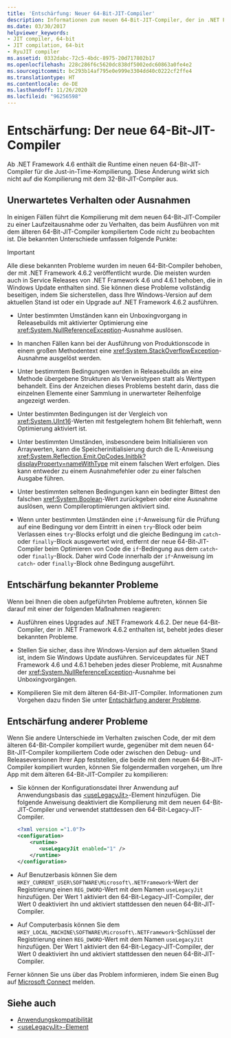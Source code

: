 ```yaml
---
title: 'Entschärfung: Neuer 64-Bit-JIT-Compiler'
description: Informationen zum neuen 64-Bit-JIT-Compiler, der in .NET Framework 4.6 enthalten ist, sowie zu unerwartetem Verhalten oder Ausnahmen, die während der Kompilierung auftreten können.
ms.date: 03/30/2017
helpviewer_keywords:
- JIT compiler, 64-bit
- JIT compilation, 64-bit
- RyuJIT compiler
ms.assetid: 0332dabc-72c5-4bdc-8975-20d717802b17
ms.openlocfilehash: 228c286f6c5620dc838df5002edc60863a0fe4e2
ms.sourcegitcommit: bc293b14af795e0e999e3304dd40c0222cf2ffe4
ms.translationtype: HT
ms.contentlocale: de-DE
ms.lasthandoff: 11/26/2020
ms.locfileid: "96256598"
---
```

# <a name="mitigation-new-64-bit-jit-compiler"></a>Entschärfung: Der neue 64-Bit-JIT-Compiler

Ab .NET Framework 4.6 enthält die Runtime einen neuen 64-Bit-JIT-Compiler für die Just-in-Time-Kompilierung. Diese Änderung wirkt sich nicht auf die Kompilierung mit dem 32-Bit-JIT-Compiler aus.  
  
## <a name="unexpected-behavior-or-exceptions"></a>Unerwartetes Verhalten oder Ausnahmen  

 In einigen Fällen führt die Kompilierung mit dem neuen 64-Bit-JIT-Compiler zu einer Laufzeitausnahme oder zu Verhalten, das beim Ausführen von mit dem älteren 64-Bit-JIT-Compiler kompiliertem Code nicht zu beobachten ist. Die bekannten Unterschiede umfassen folgende Punkte:  
  
> [!IMPORTANT]
> Alle diese bekannten Probleme wurden im neuen 64-Bit-Compiler behoben, der mit .NET Framework 4.6.2 veröffentlicht wurde. Die meisten wurden auch in Service Releases von .NET Framework 4.6 und 4.6.1 behoben, die in Windows Update enthalten sind. Sie können diese Probleme vollständig beseitigen, indem Sie sicherstellen, dass Ihre Windows-Version auf dem aktuellen Stand ist oder ein Upgrade auf .NET Framework 4.6.2 ausführen.  
  
- Unter bestimmten Umständen kann ein Unboxingvorgang in Releasebuilds mit aktivierter Optimierung eine <xref:System.NullReferenceException>-Ausnahme auslösen.  
  
- In manchen Fällen kann bei der Ausführung von Produktionscode in einem großen Methodentext eine <xref:System.StackOverflowException>-Ausnahme ausgelöst werden.  
  
- Unter bestimmtem Bedingungen werden in Releasebuilds an eine Methode übergebene Strukturen als Verweistypen statt als Werttypen behandelt. Eins der Anzeichen dieses Problems besteht darin, dass die einzelnen Elemente einer Sammlung in unerwarteter Reihenfolge angezeigt werden.  
  
- Unter bestimmten Bedingungen ist der Vergleich von <xref:System.UInt16>-Werten mit festgelegtem hohem Bit fehlerhaft, wenn Optimierung aktiviert ist.  
  
- Unter bestimmten Umständen, insbesondere beim Initialisieren von Arraywerten, kann die Speicherinitialisierung durch die IL-Anweisung <xref:System.Reflection.Emit.OpCodes.Initblk?displayProperty=nameWithType> mit einem falschen Wert erfolgen. Dies kann entweder zu einem Ausnahmefehler oder zu einer falschen Ausgabe führen.  
  
- Unter bestimmten seltenen Bedingungen kann ein bedingter Bittest den falschen <xref:System.Boolean>-Wert zurückgeben oder eine Ausnahme auslösen, wenn Compileroptimierungen aktiviert sind.  
  
- Wenn unter bestimmten Umständen eine `if`-Anweisung für die Prüfung auf eine Bedingung vor dem Eintritt in einen `try`-Block oder beim Verlassen eines `try`-Blocks erfolgt und die gleiche Bedingung im `catch`- oder `finally`-Block ausgewertet wird, entfernt der neue 64-Bit-JIT-Compiler beim Optimieren von Code die `if`-Bedingung aus dem `catch`- oder `finally`-Block. Daher wird Code innerhalb der `if`-Anweisung im `catch`- oder `finally`-Block ohne Bedingung ausgeführt.  
  
<a name="General"></a>

## <a name="mitigation-of-known-issues"></a>Entschärfung bekannter Probleme  

 Wenn bei Ihnen die oben aufgeführten Probleme auftreten, können Sie darauf mit einer der folgenden Maßnahmen reagieren:  
  
- Ausführen eines Upgrades auf .NET Framework 4.6.2. Der neue 64-Bit-Compiler, der in .NET Framework 4.6.2 enthalten ist, behebt jedes dieser bekannten Probleme.  
  
- Stellen Sie sicher, dass ihre Windows-Version auf dem aktuellen Stand ist, indem Sie Windows Update ausführen. Serviceupdates für .NET Framework 4.6 und 4.6.1 beheben jedes dieser Probleme, mit Ausnahme der <xref:System.NullReferenceException>-Ausnahme bei Unboxingvorgängen.  
  
- Kompilieren Sie mit dem älteren 64-Bit-JIT-Compiler. Informationen zum Vorgehen dazu finden Sie unter [Entschärfung anderer Probleme](#Other).  
  
<a name="Other"></a>

## <a name="mitigation-of-other-issues"></a>Entschärfung anderer Probleme  

 Wenn Sie andere Unterschiede im Verhalten zwischen Code, der mit dem älteren 64-Bit-Compiler kompiliert wurde, gegenüber mit dem neuen 64-Bit-JIT-Compiler kompiliertem Code oder zwischen den Debug- und Releaseversionen Ihrer App feststellen, die beide mit dem neuen 64-Bit-JIT-Compiler kompiliert wurden, können Sie folgendermaßen vorgehen, um Ihre App mit dem älteren 64-Bit-JIT-Compiler zu kompilieren:  
  
- Sie können der Konfigurationsdatei Ihrer Anwendung auf Anwendungsbasis das [\<useLegacyJit>](../configure-apps/file-schema/runtime/uselegacyjit-element.md)-Element hinzufügen. Die folgende Anweisung deaktiviert die Kompilierung mit dem neuen 64-Bit-JIT-Compiler und verwendet stattdessen den 64-Bit-Legacy-JIT-Compiler.  
  
    ```xml  
    <?xml version ="1.0"?>  
    <configuration>  
        <runtime>  
           <useLegacyJit enabled="1" />  
        </runtime>  
    </configuration>  
    ```  
  
- Auf Benutzerbasis können Sie dem `HKEY_CURRENT_USER\SOFTWARE\Microsoft\.NETFramework`-Wert der Registrierung einen `REG_DWORD`-Wert mit dem Namen `useLegacyJit` hinzufügen. Der Wert 1 aktiviert den 64-Bit-Legacy-JIT-Compiler, der Wert 0 deaktiviert ihn und aktiviert stattdessen den neuen 64-Bit-JIT-Compiler.  
  
- Auf Computerbasis können Sie dem `HKEY_LOCAL_MACHINE\SOFTWARE\Microsoft\.NETFramework`-Schlüssel der Registrierung einen `REG_DWORD`-Wert mit dem Namen `useLegacyJit` hinzufügen. Der Wert 1 aktiviert den 64-Bit-Legacy-JIT-Compiler, der Wert 0 deaktiviert ihn und aktiviert stattdessen den neuen 64-Bit-JIT-Compiler.  
  
 Ferner können Sie uns über das Problem informieren, indem Sie einen Bug auf [Microsoft Connect](https://connect.microsoft.com/VisualStudio) melden.  
  
## <a name="see-also"></a>Siehe auch

- [Anwendungskompatibilität](application-compatibility.md)
- [\<useLegacyJit>-Element](../configure-apps/file-schema/runtime/uselegacyjit-element.md)
